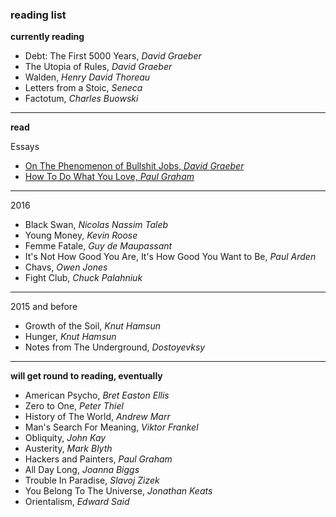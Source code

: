 ### reading list


**currently reading**
- Debt: The First 5000 Years, _David Graeber_
- The Utopia of Rules, _David Graeber_
- Walden, _Henry David Thoreau_ 
- Letters from a Stoic, _Seneca_
- Factotum, _Charles Buowski_

---

**read**

Essays
- [On The Phenomenon of Bullshit Jobs, _David
  Graeber_](http://strikemag.org/bullshit-jobs/)
- [How To Do What You Love, _Paul Graham_](http://www.paulgraham.com/love.html)
---

2016

- Black Swan, _Nicolas Nassim Taleb_
- Young Money, _Kevin Roose_
- Femme Fatale, _Guy de Maupassant_ 
- It's Not How Good You Are, It's How Good You Want to Be, _Paul Arden_ 
- Chavs, _Owen Jones_
- Fight Club, _Chuck Palahniuk_
---

2015 and before 

- Growth of the Soil, _Knut Hamsun_
- Hunger, _Knut Hamsun_
- Notes from The Underground, _Dostoyevksy_

---

**will get round to reading, eventually**

- American Psycho, _Bret Easton Ellis_
- Zero to One, _Peter Thiel_
- History of The World, _Andrew Marr_
- Man's Search For Meaning, _Viktor Frankel_
- Obliquity, _John Kay_
- Austerity, _Mark Blyth_
- Hackers and Painters, _Paul Graham_ 
- All Day Long, _Joanna Biggs_
- Trouble In Paradise, _Slavoj Zizek_
- You Belong To The Universe, _Jonathan Keats_
- Orientalism, _Edward Said_

